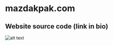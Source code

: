 # mazdakpak.com
## Website source code (link in bio)
![alt text](https://s17.picofile.com/file/8422058192/Screenshot_2021_01_20_10_57_54.png)
